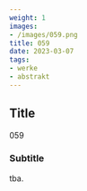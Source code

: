 ```yaml
---
weight: 1
images:
- /images/059.png
title: 059
date: 2023-03-07
tags:
- werke
- abstrakt
---
```


## Title
059

### Subtitle
tba.
